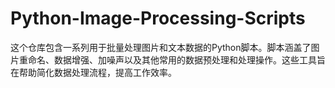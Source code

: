 # Python-Image-Processing-Scripts
这个仓库包含一系列用于批量处理图片和文本数据的Python脚本。脚本涵盖了图片重命名、数据增强、加噪声以及其他常用的数据预处理和处理操作。这些工具旨在帮助简化数据处理流程，提高工作效率。
